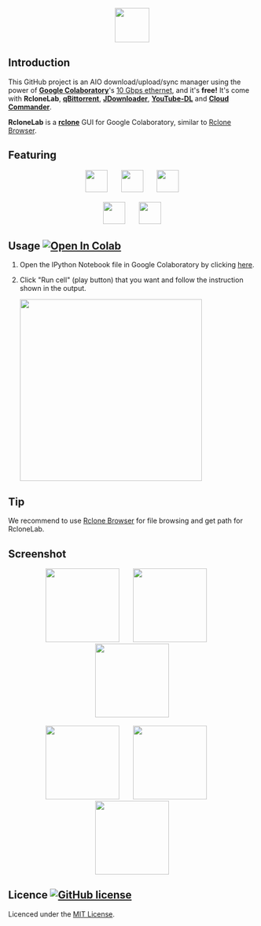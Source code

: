 <p align="center">
  <img height="70" src="https://minormole.github.io/RcloneLab/img/title_rclonelab.png">
</p>

## Introduction

This GitHub project is an AIO download/upload/sync manager using the power of [**Google Colaboratory**](https://colab.research.google.com)'s [10 Gbps ethernet](https://github.com/MinorMole/RcloneLab/tree/master/VM's%20specification), and it's **free!** It's come with **RcloneLab**, [**qBittorrent**](https://www.qbittorrent.org), [**JDownloader**](http://jdownloader.org/), [**YouTube-DL**](https://youtube-dl.org/) and [**Cloud Commander**](https://cloudcmd.io/).

**RcloneLab** is a [**rclone**](https://rclone.org/) GUI for Google Colaboratory, similar to [Rclone Browser](https://github.com/DinCahill/RcloneBrowser).

## Featuring

<p align="center">
  <img height="45" src="https://minormole.github.io/RcloneLab/img/title_qbittorrent.png">&nbsp;&nbsp;&nbsp;&nbsp;&nbsp;&nbsp;
  <img height="45" src="https://minormole.github.io/RcloneLab/img/title_jdownloader.png">&nbsp;&nbsp;&nbsp;&nbsp;&nbsp;&nbsp;
  <img height="45" src="https://minormole.github.io/RcloneLab/img/title_youtube-dl.png"><br><br>
  <img height="45" src="https://minormole.github.io/RcloneLab/img/title_netdata.png">&nbsp;&nbsp;&nbsp;&nbsp;&nbsp;&nbsp;
  <img height="45" src="https://minormole.github.io/RcloneLab/img/title_cloud_commander.png">
</p>

## Usage [![Open In Colab](https://colab.research.google.com/assets/colab-badge.svg)](https://colab.research.google.com/github/MinorMole/RcloneLab/blob/master/RcloneLab.ipynb)

1. Open the IPython Notebook file in Google Colaboratory by clicking [here](https://colab.research.google.com/github/MinorMole/RcloneLab/blob/master/RcloneLab.ipynb).

2. Click "Run cell" (play button) that you want and follow the instruction shown in the output.

    <img width="370" src="https://minormole.github.io/RcloneLab/docs/01.png">

## Tip

We recommend to use [Rclone Browser](https://github.com/DinCahill/RcloneBrowser) for file browsing and get path for RcloneLab.

## Screenshot

<p align="center">
  <img height="150" src="https://minormole.github.io/RcloneLab/docs/screenshot/rclonelab.png">&nbsp;&nbsp;&nbsp;&nbsp;&nbsp;&nbsp;
  <img height="150" src="https://minormole.github.io/RcloneLab/docs/screenshot/qbittorrent.png">&nbsp;&nbsp;&nbsp;&nbsp;&nbsp;&nbsp;
  <img height="150" src="https://minormole.github.io/RcloneLab/docs/screenshot/jdownloader.png"><br><br>
  <img height="150" src="https://minormole.github.io/RcloneLab/docs/screenshot/youtube-dl.png">&nbsp;&nbsp;&nbsp;&nbsp;&nbsp;&nbsp;
  <img height="150" src="https://minormole.github.io/RcloneLab/docs/screenshot/netdata.png">&nbsp;&nbsp;&nbsp;&nbsp;&nbsp;&nbsp;
  <img height="150" src="https://minormole.github.io/RcloneLab/docs/screenshot/cloud_commander.png">
</p>

## Licence [![GitHub license](https://img.shields.io/github/license/MinorMole/RcloneLab.svg)](https://github.com/MinorMole/RcloneLab/blob/master/LICENSE)

Licenced under the [MIT License](https://github.com/MinorMole/RcloneLab/blob/master/LICENSE).
